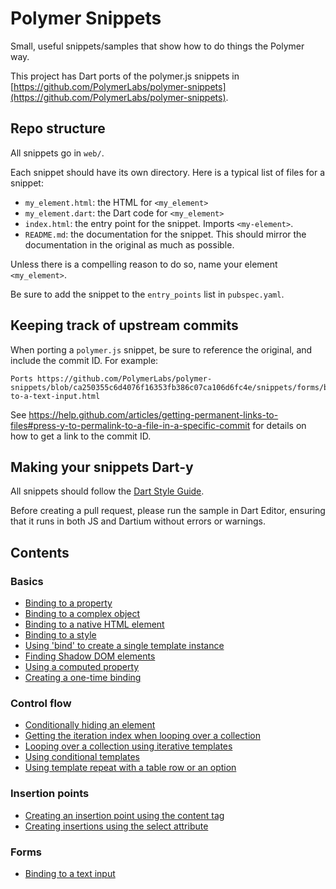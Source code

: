 # Polymer Snippets

Small, useful snippets/samples that show how to do things the Polymer way.

This project has Dart ports of the polymer.js snippets in
[https://github.com/PolymerLabs/polymer-snippets](https://github.com/PolymerLabs/polymer-snippets).

## Repo structure

All snippets go in `web/`.

Each snippet should have its own directory. Here is a typical list of files for
a snippet:

- `my_element.html`: the HTML for `<my_element>`
- `my_element.dart`: the Dart code for `<my_element>`
- `index.html`: the entry point for the snippet. Imports `<my-element>`.
- `README.md`: the documentation for the snippet. This should mirror the
documentation in the original as much as possible.

Unless there is a compelling reason to do so, name your element `<my_element>`.

Be sure to add the snippet to the `entry_points` list in `pubspec.yaml`.

## Keeping track of upstream commits

When porting a `polymer.js` snippet, be sure to reference the original, and
include the commit ID. For example:

    Ports https://github.com/PolymerLabs/polymer-snippets/blob/ca250355c6d4076f16353fb386c07ca106d6fc4e/snippets/forms/binding-to-a-text-input.html

See https://help.github.com/articles/getting-permanent-links-to-files#press-y-to-permalink-to-a-file-in-a-specific-commit
for details on how to get a link to the commit ID.

## Making your snippets Dart-y

All snippets should follow the [Dart Style Guide](https://www.dartlang.org/articles/style-guide/).

Before creating a pull request, please run the sample in Dart Editor, ensuring
that it runs in both JS and Dartium without errors or warnings.

## Contents

### Basics

- [Binding to a property](web/basics/binding-to-a-property/)
- [Binding to a complex object](web/basics/binding-to-a-complex-object/)
- [Binding to a native HTML element](web/basics/binding-to-a-native-html-element/)
- [Binding to a style](web/basics/binding-to-a-style/)
- [Using 'bind' to create a single template instance](web/basics/using-bind-to-create-a-single-template-instance/)
- [Finding Shadow DOM elements](web/basics/finding-shadow-dom-elements/)
- [Using a computed property](web/basics/using-a-computed-property/)
- [Creating a one-time binding](web/basics/creating-a-one-time-binding/)

### Control flow

- [Conditionally hiding an element](web/control-flow/conditionally-hiding-an-element/)
- [Getting the iteration index when looping over a collection](web/control-flow/getting-the-iteration-index-when-looping-over-a-collection/)
- [Looping over a collection using iterative templates](web/control-flow/looping-over-a-collection-using-iterative-templates/)
- [Using conditional templates](web/control-flow/using-conditional-templates/)
- [Using template repeat with a table row or an option](web/control-flow/using-template-repeat-with-a-tr-or-an-option/)

### Insertion points

- [Creating an insertion point using the content tag](web/insertion-points/creating-an-insertion-point-using-the-content-tag/)
- [Creating insertions using the select attribute](web/creating-insertion-points-using-the-select-attribute/)

### Forms

- [Binding to a text input](web/forms/binding-to-a-text-input/)
